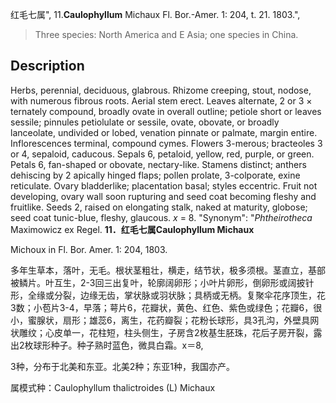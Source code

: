 红毛七属",
11.**Caulophyllum** Michaux Fl. Bor.-Amer. 1: 204, t. 21. 1803.",

> Three species: North America and E Asia; one species in China.

## Description
Herbs, perennial, deciduous, glabrous. Rhizome creeping, stout, nodose, with numerous fibrous roots. Aerial stem erect. Leaves alternate, 2 or 3 × ternately compound, broadly ovate in overall outline; petiole short or leaves sessile; pinnules petiolulate or sessile, ovate, obovate, or broadly lanceolate, undivided or lobed, venation pinnate or palmate, margin entire. Inflorescences terminal, compound cymes. Flowers 3-merous; bracteoles 3 or 4, sepaloid, caducous. Sepals 6, petaloid, yellow, red, purple, or green. Petals 6, fan-shaped or obovate, nectary-like. Stamens distinct; anthers dehiscing by 2 apically hinged flaps; pollen prolate, 3-colporate, exine reticulate. Ovary bladderlike; placentation basal; styles eccentric. Fruit not developing, ovary wall soon rupturing and seed coat becoming fleshy and fruitlike. Seeds 2, raised on elongating stalk, naked at maturity, globose; seed coat tunic-blue, fleshy, glaucous. *x* = 8.
  "Synonym": "*Phtheirotheca* Maximowicz ex Regel.
**11．红毛七属Caulophyllum Michaux**

Michoux in Fl. Bor. Amer. 1: 204, 1803.

多年生草本，落叶，无毛。根状茎粗壮，横走，结节状，极多须根。茎直立，基部被鳞片。叶互生，2-3回三出复叶，轮廓阔卵形；小叶片卵形，倒卵形或阔披针形，全缘或分裂，边缘无齿，掌状脉或羽状脉；具柄或无柄。复聚伞花序顶生，花3数；小苞片3-4，早落；萼片6，花瓣状，黄色、红色、紫色或绿色；花瓣6，很小，蜜腺状，扇形；雄蕊6，离生，花药瓣裂；花粉长球形，具3孔沟，外壁具网状雕纹；心皮单一，花柱短，柱头侧生，子房含2枚基生胚珠，花后子房开裂，露出2枚球形种子。种子熟时蓝色，微具白霜。x＝8,

3种，分布于北美和东亚。北美2种；东亚1种，我国亦产。

属模式种：Caulophyllum thalictroides (L) Michaux
